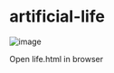 # artificial-life

![image](https://github.com/user-attachments/assets/a318f96d-be37-4dca-8e2d-d5c1b3354415)

Open life.html in browser
